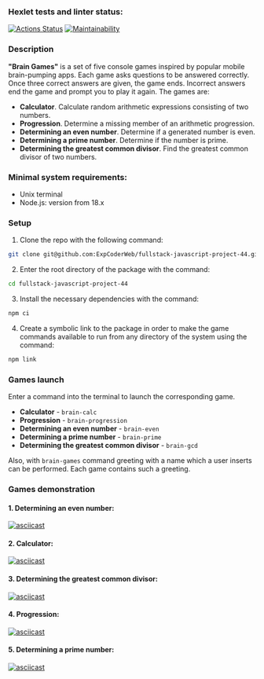 ### Hexlet tests and linter status:
[![Actions Status](https://github.com/ExpCoderWeb/fullstack-javascript-project-44/actions/workflows/hexlet-check.yml/badge.svg)](https://github.com/ExpCoderWeb/fullstack-javascript-project-44/actions) [![Maintainability](https://api.codeclimate.com/v1/badges/1435ab71ff829b6e2f62/maintainability)](https://codeclimate.com/github/ExpCoderWeb/fullstack-javascript-project-44/maintainability)

### Description
**"Brain Games"** is a set of five console games inspired by popular mobile brain-pumping apps. Each game asks questions to be answered correctly. Once three correct answers are given, the game ends. Incorrect answers end the game and prompt you to play it again. The games are:

- **Calculator**. Calculate random arithmetic expressions consisting of two numbers.
- **Progression**. Determine a missing member of an arithmetic progression.
- **Determining an even number**. Determine if a generated number is even.
- **Determining a prime number**. Determine if the number is prime.
- **Determining the greatest common divisor**. Find the greatest common divisor of two numbers.

### Minimal system requirements:
- Unix terminal
- Node.js: version from 18.x

### Setup
1. Clone the repo with the following command:
```bash
git clone git@github.com:ExpCoderWeb/fullstack-javascript-project-44.git
```
2. Enter the root directory of the package with the command:
```bash
cd fullstack-javascript-project-44
```
3. Install the necessary dependencies  with the command:
```bash
npm ci
```
4. Create a symbolic link to the package in order to make the game commands available to run from any directory of the system using the command: 
```bash
npm link
```

### Games launch
Enter a command into the terminal to launch the corresponding game.

- **Calculator** - `brain-calc`
- **Progression** - `brain-progression`
- **Determining an even number** - `brain-even`
- **Determining a prime number** - `brain-prime`
- **Determining the greatest common divisor** - `brain-gcd`

Also, with `brain-games` command greeting with a name which a user inserts can be performed. Each game contains such a greeting.

### Games demonstration

#### 1. Determining an even number:
[![asciicast](https://asciinema.org/a/qVuXo7G8qm4w4Ns7luyucoxuP.svg)](https://asciinema.org/a/qVuXo7G8qm4w4Ns7luyucoxuP)

#### 2. Calculator:
[![asciicast](https://asciinema.org/a/fT9GxtYnE3hbb9QCPKHfjZF3A.svg)](https://asciinema.org/a/fT9GxtYnE3hbb9QCPKHfjZF3A)

#### 3. Determining the greatest common divisor:
[![asciicast](https://asciinema.org/a/y6aWw8kBte6mWKlfr0YIQun6t.svg)](https://asciinema.org/a/y6aWw8kBte6mWKlfr0YIQun6t)

#### 4. Progression:
[![asciicast](https://asciinema.org/a/WJqpQTBkjGv5MEORmthshpZqi.svg)](https://asciinema.org/a/WJqpQTBkjGv5MEORmthshpZqi)

#### 5. Determining a prime number:
[![asciicast](https://asciinema.org/a/qOyBWp5kZYS2LKA31S8NIo9nr.svg)](https://asciinema.org/a/qOyBWp5kZYS2LKA31S8NIo9nr)